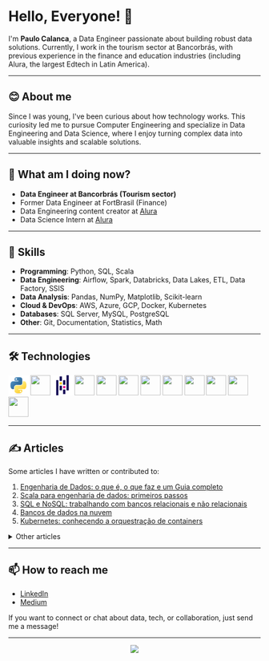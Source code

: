# Hello, Everyone! 👋

I'm **Paulo Calanca**, a Data Engineer passionate about building robust data solutions. Currently, I work in the tourism sector at Bancorbrás, with previous experience in the finance and education industries (including Alura, the largest Edtech in Latin America).

---

## 😊 About me

Since I was young, I've been curious about how technology works. This curiosity led me to pursue Computer Engineering and specialize in Data Engineering and Data Science, where I enjoy turning complex data into valuable insights and scalable solutions.

---

## 🌱 What am I doing now?

- **Data Engineer at Bancorbrás (Tourism sector)**
- Former Data Engineer at FortBrasil (Finance)
- Data Engineering content creator at [Alura](https://cursos.alura.com.br/user/paulo-calanca)
- Data Science Intern at [Alura](https://www.alura.com.br/)

---

## 🚀 Skills

- **Programming**: Python, SQL, Scala
- **Data Engineering**: Airflow, Spark, Databricks, Data Lakes, ETL, Data Factory, SSIS
- **Data Analysis**: Pandas, NumPy, Matplotlib, Scikit-learn
- **Cloud & DevOps**: AWS, Azure, GCP, Docker, Kubernetes
- **Databases**: SQL Server, MySQL, PostgreSQL
- **Other**: Git, Documentation, Statistics, Math

---

## 🛠️ Technologies

<p align="left">
  <a href="https://www.python.org" target="_blank"><img src="https://raw.githubusercontent.com/devicons/devicon/master/icons/python/python-original.svg" width="40" height="40"/></a>
  <a href="https://www.scala-lang.org/" target="_blank"><img src="https://cdn.jsdelivr.net/gh/devicons/devicon/icons/scala/scala-original.svg" width="40" height="40"/></a>
  <a href="https://pandas.pydata.org/" target="_blank"><img src="https://raw.githubusercontent.com/devicons/devicon/2ae2a900d2f041da66e950e4d48052658d850630/icons/pandas/pandas-original.svg" width="40" height="40"/></a>
  <a href="https://jupyter.org/" target="_blank"><img src="https://cdn.jsdelivr.net/gh/devicons/devicon/icons/jupyter/jupyter-original.svg" width="40" height="40"/></a>
  <a href="https://numpy.org/" target="_blank"><img src="https://cdn.jsdelivr.net/gh/devicons/devicon/icons/numpy/numpy-original.svg" width="40" height="40"/></a>
  <a href="https://seaborn.pydata.org/" target="_blank"><img src="https://seaborn.pydata.org/_images/logo-mark-lightbg.svg" width="40" height="40"/></a>
  <a href="https://git-scm.com/" target="_blank"><img src="https://www.vectorlogo.zone/logos/git-scm/git-scm-icon.svg" width="40" height="40"/></a>
  <a href="https://www.docker.com/" target="_blank"><img src="https://cdn.jsdelivr.net/gh/devicons/devicon/icons/docker/docker-original-wordmark.svg" width="40" height="40"/></a>
  <a href="https://kubernetes.io/" target="_blank"><img src="https://cdn.jsdelivr.net/gh/devicons/devicon/icons/kubernetes/kubernetes-plain.svg" width="40" height="40"/></a>
  <a href="https://aws.amazon.com/" target="_blank"><img src="https://cdn.jsdelivr.net/gh/devicons/devicon@latest/icons/amazonwebservices/amazonwebservices-original-wordmark.svg" width="40" height="40"/></a>
  <a href="https://azure.microsoft.com/" target="_blank"><img src="https://cdn.jsdelivr.net/gh/devicons/devicon/icons/azure/azure-original.svg" width="40" height="40"/></a>
  <a href="https://cloud.google.com/" target="_blank"><img src="https://cdn.jsdelivr.net/gh/devicons/devicon/icons/googlecloud/googlecloud-original.svg" width="40" height="40"/></a>
</p>

---

## ✍️ Articles

Some articles I have written or contributed to:

1. [Engenharia de Dados: o que é, o que faz e um Guia completo](https://www.alura.com.br/artigos/engenharia-dados)
2. [Scala para engenharia de dados: primeiros passos](https://www.alura.com.br/artigos/scala-engenharia-dados-primeiros-passos)
3. [SQL e NoSQL: trabalhando com bancos relacionais e não relacionais](https://www.alura.com.br/artigos/sql-nosql-bancos-relacionais-nao-relacionais?)
4. [Bancos de dados na nuvem](https://www.alura.com.br/artigos/bancos-dados-nuvem)
5. [Kubernetes: conhecendo a orquestração de containers](https://www.alura.com.br/artigos/kubernetes-conhecendo-orquestracao-containers?)

<details>
  <summary>Other articles</summary>
  <a href='https://www.alura.com.br/empresas/artigos/okr'>O que é OKR? Significado, Exemplo prático, benefícios e cursos</a>
</details>

---

## 📫 How to reach me

- [LinkedIn](https://www.linkedin.com/in/paulocalanca)
- [Medium](https://medium.com/@PauloCalanca)

If you want to connect or chat about data, tech, or collaboration, just send me a message!

---

<div align="center">
  <img height="180em" src="https://github-readme-stats.vercel.app/api/top-langs/?username=PFCalanca&layout=compact&langs_count=7&theme=github_dark"/>
</div>
